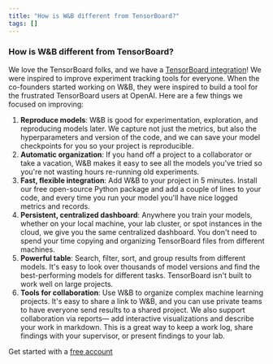 ```yaml
---
title: "How is W&B different from TensorBoard?"
tags: []
---
```


### How is W&B different from TensorBoard?
We love the TensorBoard folks, and we have a [TensorBoard integration](../integrations/tensorboard.md)! We were inspired to improve experiment tracking tools for everyone. When the co-founders started working on W&B, they were inspired to build a tool for the frustrated TensorBoard users at OpenAI. Here are a few things we focused on improving:

1. **Reproduce models**: W&B is good for experimentation, exploration, and reproducing models later. We capture not just the metrics, but also the hyperparameters and version of the code, and we can save your model checkpoints for you so your project is reproducible.
2. **Automatic organization**: If you hand off a project to a collaborator or take a vacation, W&B makes it easy to see all the models you've tried so you're not wasting hours re-running old experiments.
3. **Fast, flexible integration**: Add W&B to your project in 5 minutes. Install our free open-source Python package and add a couple of lines to your code, and every time you run your model you'll have nice logged metrics and records.
4. **Persistent, centralized dashboard**: Anywhere you train your models, whether on your local machine, your lab cluster, or spot instances in the cloud, we give you the same centralized dashboard. You don't need to spend your time copying and organizing TensorBoard files from different machines.
5. **Powerful table**: Search, filter, sort, and group results from different models. It's easy to look over thousands of model versions and find the best-performing models for different tasks. TensorBoard isn't built to work well on large projects.
6. **Tools for collaboration**: Use W&B to organize complex machine learning projects. It's easy to share a link to W&B, and you can use private teams to have everyone send results to a shared project. We also support collaboration via reports— add interactive visualizations and describe your work in markdown. This is a great way to keep a work log, share findings with your supervisor, or present findings to your lab.

Get started with a [free account](http://app.wandb.ai)